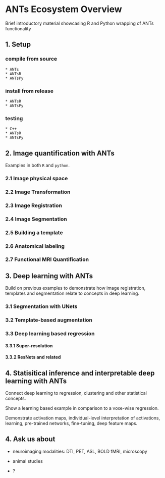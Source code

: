 # ANTs Ecosystem Overview

Brief introductory material showcasing R and Python wrapping of ANTs functionality


## 1. Setup

### compile from source

    * ANTs
    * ANTsR
    * ANTsPy
    
### install from release

    * ANTsR
    * ANTsPy
    
### testing

    * C++
    * ANTsR
    * ANTsPy
    
## 2. Image quantification with ANTs

Examples in both `R` and `python`.

### 2.1 Image physical space


### 2.2 Image Transformation

### 2.3 Image Registration

### 2.4 Image Segmentation

### 2.5 Building a template

### 2.6 Anatomical labeling

### 2.7 Functional MRI Quantification


## 3. Deep learning with ANTs

Build on previous examples to demonstrate how image registration, templates and segmentation relate to concepts in deep learning.

### 3.1 Segmentation with UNets

### 3.2 Template-based augmentation

### 3.3 Deep learning based regression

#### 3.3.1 Super-resolution

#### 3.3.2 ResNets and related

## 4. Statisitical inference and interpretable deep learning with ANTs

Connect deep learning to regression, clustering and other statistical concepts.

Show a learning based example in comparison to a voxe-wise regression.

Demonstrate activation maps, individual-level interpretation of activations, learning, pre-trained networks, fine-tuning, deep feature maps.  


## 4. Ask us about

* neuroimaging modalities:  DTI, PET, ASL, BOLD fMRI, microscopy

* animal studies

* ?


